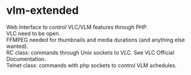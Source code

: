 # vlm-extended
Web Interface to control VLC/VLM features through PHP.<br/>
VLC need to be open.<br/>
FFMPEG needed for thumbnails and media durations (and anything else wanted).<br/>
RC class: commands through Unix sockets to VLC. See VLC Official Documentation.<br/>
Telnet class: commands with php sockets to control VLM schedules.
